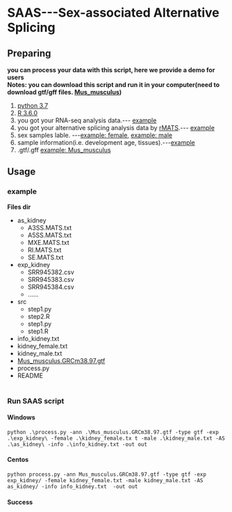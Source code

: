 # SAAS---Sex-associated Alternative Splicing
## Preparing
**you can process your data with this script, here we provide a demo for users**<br>
**Notes: you can download this script and run it in your computer(need to download gtf/gff files. [Mus_musculus](http://ftp.ensembl.org/pub/release-97/gtf/mus_musculus/Mus_musculus.GRCm38.97.gtf.gz))**
1. [python 3.7](https://www.python.org/)
2. [R 3.6.0](https://cran.r-project.org/mirrors.html)
3. you got your RNA-seq analysis data.--- [example](https://github.com/leequn/saas/tree/master/exp_kidney)
4. you got your alternative splicing analysis data by [rMATS](http://rnaseq-mats.sourceforge.net/).--- [example](https://github.com/leequn/saas/tree/master/as_kidney)
5. sex samples lable. ---[example: female](https://github.com/leequn/saas/blob/master/kidney_female.txt), [example: male](https://github.com/leequn/saas/blob/master/kidney_male.txt)
6. sample information(i.e. development age, tissues).---[example](https://github.com/leequn/saas/blob/master/info_kidney.txt)
7. .gtf/.gff  [example: Mus_musculus](http://ftp.ensembl.org/pub/release-97/gtf/mus_musculus/Mus_musculus.GRCm38.97.gtf.gz)
## Usage
### example
**Files dir**
* as_kidney
  + A3SS.MATS.txt
  + A5SS.MATS.txt
  + MXE.MATS.txt
  + RI.MATS.txt
  + SE.MATS.txt
* exp_kidney
  + SRR945382.csv
  + SRR945383.csv
  + SRR945384.csv
  + ......
* src
  + step1.py
  + step2.R
  + step1.py
  + step1.R
* info_kidney.txt
* kidney_female.txt
* kidney_male.txt
* [Mus_musculus.GRCm38.97.gtf](http://ftp.ensembl.org/pub/release-97/gtf/mus_musculus/Mus_musculus.GRCm38.97.gtf.gz)
* process.py
* README<br><br>
### Run SAAS script
#### Windows
```
python .\process.py -ann .\Mus_musculus.GRCm38.97.gtf -type gtf -exp .\exp_kidney\ -female .\kidney_female.tx t -male .\kidney_male.txt -AS .\as_kidney\ -info .\info_kidney.txt -out out
```
#### Centos
```
python process.py -ann Mus_musculus.GRCm38.97.gtf -type gtf -exp exp_kidney/ -female kidney_female.txt -male kidney_male.txt -AS as_kidney/ -info info_kidney.txt  -out out
```
#### Success

